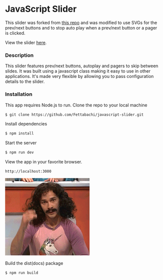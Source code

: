 # JavaScript Slider

This slider was forked from [this repo](https://github.com/codebubb/javascript-slider) and was modified to use SVGs for the prev/next buttons and to stop auto play when a prev/next button or a pager is clicked.

View the slider [here](https://fettabachi.github.io/javascript-slider/).

### Description

This slider features prev/next buttons, autoplay and pagers to skip between slides. It was built using a javascript class making it easy to use in other applications. It's made very flexible by allowing you to pass configuration details to the slider.
  
### Installation
This app requires Node.js to run.
Clone the repo to your local machine
```sh
$ git clone https://github.com/Fettabachi/javascript-slider.git
```
Install dependencies
```sh
$ npm install
```
Start the server
```sh
$ npm run dev
```
View the app in your favorite browser.
```sh
http://localhost:3000
```
![](magic-giphy.gif)

Build the dist(docs) package
```sh
$ npm run build
```
